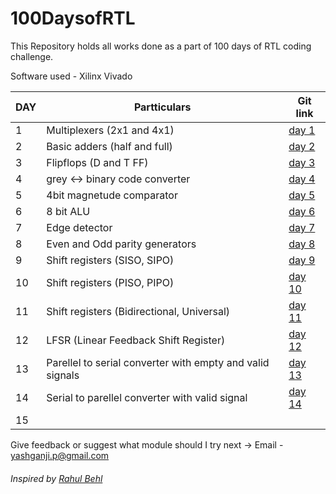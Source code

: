 # 100DaysofRTL

This Repository holds all works done as a part of 100 days of RTL coding challenge.

Software used - Xilinx Vivado

| DAY | Partticulars | Git link |
| --- | ------------ | -------- |
| 1 | Multiplexers (2x1 and 4x1) | [day 1](https://github.com/Yash-Ganji/100DaysofRTL/tree/main/day_1) |
| 2 | Basic adders (half and full) | [day 2](https://github.com/Yash-Ganji/100DaysofRTL/tree/main/day_2) |
| 3 | Flipflops (D and T FF) | [day 3](https://github.com/Yash-Ganji/100DaysofRTL/tree/main/day_3) |
| 4 | grey <-> binary code converter | [day 4](https://github.com/Yash-Ganji/100DaysofRTL/tree/main/day_4) |
| 5 | 4bit magnetude comparator | [day 5](https://github.com/Yash-Ganji/100DaysofRTL/tree/main/day_5) |
| 6 | 8 bit ALU | [day 6](https://github.com/Yash-Ganji/100DaysofRTL/tree/main/day_6) |
| 7 | Edge detector | [day 7](https://github.com/Yash-Ganji/100DaysofRTL/tree/main/day_7) |
| 8 | Even and Odd parity generators | [day 8](https://github.com/Yash-Ganji/100DaysofRTL/tree/main/day_8) |
| 9 | Shift registers (SISO, SIPO) | [day 9](https://github.com/Yash-Ganji/100DaysofRTL/tree/main/day_9) |
| 10 | Shift registers (PISO, PIPO) | [day 10](https://github.com/Yash-Ganji/100DaysofRTL/tree/main/day_10) |
| 11 | Shift registers (Bidirectional, Universal) | [day 11](https://github.com/Yash-Ganji/100DaysofRTL/tree/main/day_11) | 
| 12 | LFSR (Linear Feedback Shift Register) | [day 12](https://github.com/Yash-Ganji/100DaysofRTL/tree/main/day_12) |
| 13 | Parellel to serial converter with empty and valid signals | [day 13](https://github.com/Yash-Ganji/100DaysofRTL/tree/main/day_13) |
| 14 | Serial to parellel converter with valid signal | [day 14](https://github.com/Yash-Ganji/100DaysofRTL/tree/main/day_14) |
| 15 |  | |





Give feedback or suggest what module should I try next -> Email - yashganji.p@gmail.com      


###### Inspired by [Rahul Behl](https://www.linkedin.com/in/raulbehl/)    
